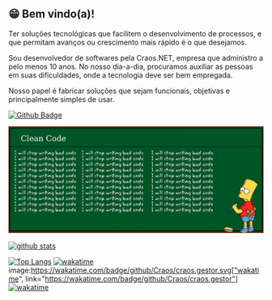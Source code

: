 ## 😁 Bem vindo(a)! 

Ter soluções tecnológicas que facilitem o desenvolvimento de processos, e que permitam avanços ou crescimento mais rápido é o que desejamos.

Sou desenvolvedor de softwares pela Craos.NET, empresa que administro a pelo menos 10 anos. No nosso dia-a-dia, procuramos auxiliar as pessoas em suas dificuldades, onde a tecnologia deve ser bem empregada.

Nosso papel é fabricar soluções que sejam funcionais, objetivas e principalmente simples de usar.

[![Github Badge](https://img.shields.io/github/followers/oberdanbrito?label=Seguir&style=social)](https://github.com/oberdanbrito)

![image](https://github.com/OberdanBrito/OberdanBrito/blob/master/cleancode.png)

[![github stats](https://github-readme-stats.vercel.app/api?username=oberdanbrito&count_private=true&include_all_commits=true&show_icons=true?theme=buefy)](https://github.com/oberdanbrito/github-readme-stats)


[![Top Langs](https://github-readme-stats.vercel.app/api/top-langs/?username=oberdanbrito)](https://github.com/oberdanbrito/github-readme-stats)
[![wakatime](https://wakatime.com/badge/github/Craos/craos.gestor.svg)](https://wakatime.com/badge/github/Craos/craos.gestor)
image:https://wakatime.com/badge/github/Craos/craos.gestor.svg["wakatime", link="https://wakatime.com/badge/github/Craos/craos.gestor"]
[![wakatime](https://github-readme-stats.vercel.app/api/wakatime?username=oberdanbrito)](https://github.com/oberdanbrito/github-readme-stats)
